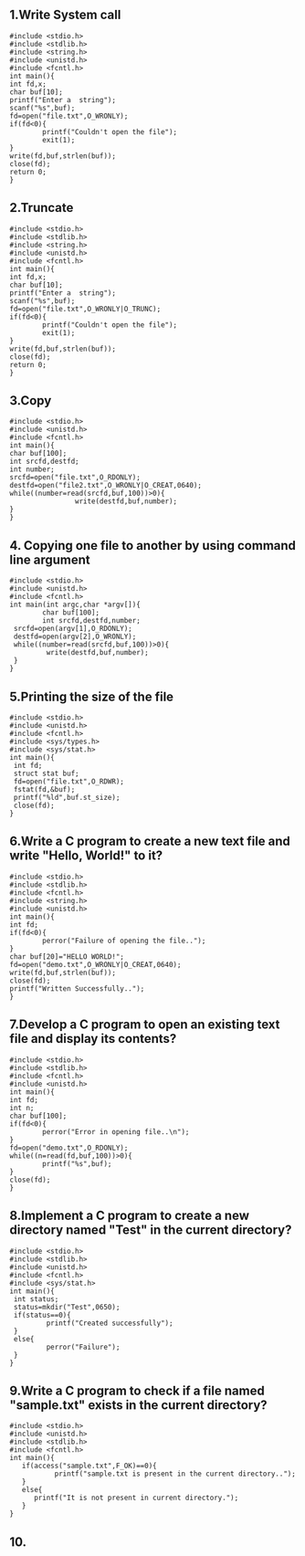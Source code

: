## 1.Write System call
```
#include <stdio.h>
#include <stdlib.h>
#include <string.h>
#include <unistd.h>
#include <fcntl.h>
int main(){
int fd,x;
char buf[10];
printf("Enter a  string");
scanf("%s",buf);
fd=open("file.txt",O_WRONLY);
if(fd<0){
        printf("Couldn't open the file");
        exit(1);
}
write(fd,buf,strlen(buf));
close(fd);
return 0;
}
```
## 2.Truncate
```
#include <stdio.h>
#include <stdlib.h>
#include <string.h>
#include <unistd.h>
#include <fcntl.h>
int main(){
int fd,x;
char buf[10];
printf("Enter a  string");
scanf("%s",buf);
fd=open("file.txt",O_WRONLY|O_TRUNC);
if(fd<0){
        printf("Couldn't open the file");
        exit(1);
}
write(fd,buf,strlen(buf));
close(fd);
return 0;
}
```
## 3.Copy
```
#include <stdio.h>
#include <unistd.h>
#include <fcntl.h>
int main(){
char buf[100];
int srcfd,destfd;
int number;
srcfd=open("file.txt",O_RDONLY);
destfd=open("file2.txt",O_WRONLY|O_CREAT,0640);
while((number=read(srcfd,buf,100))>0){
                write(destfd,buf,number);
}
}
```
## 4. Copying one file to another by using command line argument
```
#include <stdio.h>
#include <unistd.h>
#include <fcntl.h>
int main(int argc,char *argv[]){
        char buf[100];
        int srcfd,destfd,number;
 srcfd=open(argv[1],O_RDONLY);
 destfd=open(argv[2],O_WRONLY);
 while((number=read(srcfd,buf,100))>0){
         write(destfd,buf,number);
 }
}
```
## 5.Printing the size of the file
```
#include <stdio.h>
#include <unistd.h>
#include <fcntl.h>
#include <sys/types.h>
#include <sys/stat.h>
int main(){
 int fd;
 struct stat buf;
 fd=open("file.txt",O_RDWR);
 fstat(fd,&buf);
 printf("%ld",buf.st_size);
 close(fd);
}
```
## 6.Write a C program to create a new text file and write "Hello, World!" to it?
```
#include <stdio.h>
#include <stdlib.h>
#include <fcntl.h>
#include <string.h>
#include <unistd.h>
int main(){
int fd;
if(fd<0){
        perror("Failure of opening the file..");
}
char buf[20]="HELLO WORLD!";
fd=open("demo.txt",O_WRONLY|O_CREAT,0640);
write(fd,buf,strlen(buf));
close(fd);
printf("Written Successfully..");
}
```
## 7.Develop a C program to open an existing text file and display its contents?
```
#include <stdio.h>
#include <stdlib.h>
#include <fcntl.h>
#include <unistd.h>
int main(){
int fd;
int n;
char buf[100];
if(fd<0){
        perror("Error in opening file..\n");
}
fd=open("demo.txt",O_RDONLY);
while((n=read(fd,buf,100))>0){
        printf("%s",buf);
}
close(fd);
}
```
## 8.Implement a C program to create a new directory named "Test" in the current directory?
```
#include <stdio.h>
#include <stdlib.h>
#include <unistd.h>
#include <fcntl.h>
#include <sys/stat.h>
int main(){
 int status;
 status=mkdir("Test",0650);
 if(status==0){
         printf("Created successfully");
 }
 else{
         perror("Failure");
 }
}
```
## 9.Write a C program to check if a file named "sample.txt" exists in the current directory?
```
#include <stdio.h>
#include <unistd.h>
#include <stdlib.h>
#include <fcntl.h>
int main(){
   if(access("sample.txt",F_OK)==0){
           printf("sample.txt is present in the current directory..");
   }
   else{
      printf("It is not present in current directory.");
   }
}
```
## 10.

